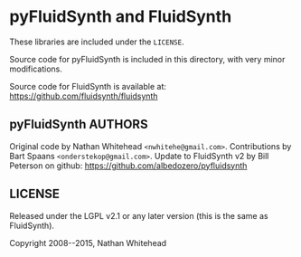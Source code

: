 # pyFluidSynth and FluidSynth

These libraries are included under the `LICENSE`.

Source code for pyFluidSynth is included in this directory, with very minor modifications.

Source code for FluidSynth is available at: https://github.com/fluidsynth/fluidsynth

## pyFluidSynth AUTHORS

Original code by Nathan Whitehead `<nwhitehe@gmail.com>`.
Contributions by Bart Spaans `<onderstekop@gmail.com>`.
Update to FluidSynth v2 by Bill Peterson on github: https://github.com/albedozero/pyfluidsynth

## LICENSE

Released under the LGPL v2.1 or any later
version (this is the same as FluidSynth).

Copyright 2008--2015, Nathan Whitehead
